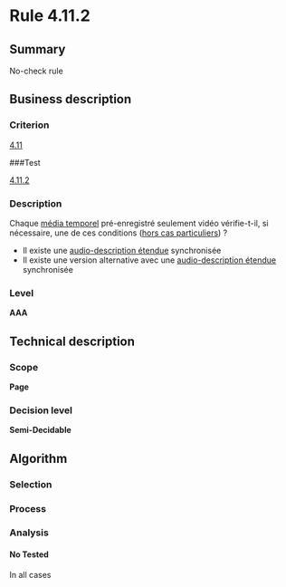# Rule 4.11.2

## Summary

No-check rule

## Business description

### Criterion

[4.11](http://references.modernisation.gouv.fr/sites/default/files/RGAA3_RC2-1/referentiel_technique.htm#crit-4-11)

###Test

[4.11.2](http://references.modernisation.gouv.fr/sites/default/files/RGAA3_RC2-1/referentiel_technique.htm#test-4-11-2)

### Description

Chaque <a href="http://references.modernisation.gouv.fr/sites/default/files/RGAA3_RC2-1/glossaire.htm#mMediaTemp">m&eacute;dia temporel</a> pr&eacute;-enregistr&eacute; seulement vid&eacute;o v&eacute;rifie-t-il, si n&eacute;cessaire, une de ces conditions (<a href="http://references.modernisation.gouv.fr/sites/default/files/RGAA3_RC2-1/cas_particulier.htm#cpCrit4-" title="Cas particuliers pour le crit&egrave;re 4.11">hors cas particuliers</a>) ? 
 
 *  Il existe une <a href="http://references.modernisation.gouv.fr/sites/default/files/RGAA3_RC2-1/glossaire.htm#mAudioDescE">audio-description &eacute;tendue</a> synchronis&eacute;e 
 *  Il existe une version alternative avec une <a href="http://references.modernisation.gouv.fr/sites/default/files/RGAA3_RC2-1/glossaire.htm#mAudioDescE">audio-description &eacute;tendue</a> synchronis&eacute;e 


### Level

**AAA**

## Technical description

### Scope

**Page**

### Decision level

**Semi-Decidable**

## Algorithm

### Selection

### Process

### Analysis

#### No Tested 

In all cases
